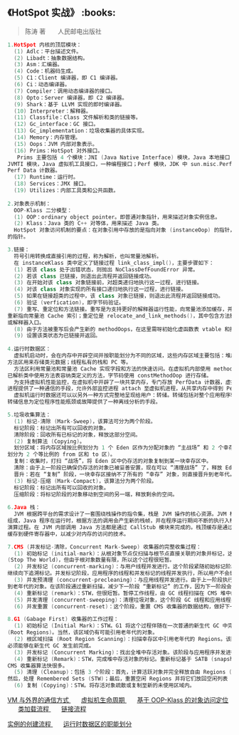 <h2>《HotSpot 实战》 :books: </h2> 

> 陈涛 著       人民邮电出版社

```c++
1.HotSpot 内核的顶层模块：
  (1) Adlc：平台描述文件。
  (2) Libadt：抽象数据结构。
  (3) Asm：汇编器。
  (4) Code：机器码生成。
  (5) C1：Client 编译器，即 C1 编译器。
  (6) Ci：动态编译器。
  (7) Compiler：调用动态编译器的接口。
  (8) Opto：Server 编译器，即 C2 编译器。
  (9) Shark：基于 LLVM 实现的即时编译器。
  (10) Interpreter：解释器。
  (11) Classfile：Class 文件解析和类的链接等。
  (12) Gc_interface：GC 接口。
  (13) Gc_implementation：垃圾收集器的具体实现。
  (14) Memory：内存管理。
  (15) Oops：JVM 内部对象表示。
  (16) Prims：HotSpot 对外接口。
   Prims 主要包括 4 个模块：JNI (Java Native Interface) 模块，Java 本地接口；JVM 模块，标准 JNI 接口的补充；
JVMTI 模块，Java 虚拟机工具接口，一种编程接口；Perf 模块，JDK 中 sun.misc.Perf 类的底层实现，监控虚拟机内部的
Perf Data 计数器。
  (17) Runtime：运行时。
  (18) Services：JMX 接口。
  (19) Utilizes：内部工具类和公共函数。
  
2.对象表示机制：
  OOP-Klass 二分模型：
  (1) OOP：ordinary object pointer。即普通对象指针，用来描述对象实例信息。
  (2) Klass：Java 类的 C++ 对等体，用来描述 Java 类。
  HotSpot 对象访问机制的要点：在对象引用中存放的是指向对象 (instanceOop) 的指针，对象本身则持有类 (instanceKlass)
的指针。

3.链接：
  符号引用转换成直接引用的过程，称为解析，也叫常量池解析。
  在 instanceKlass 类中定义了链接过程 link_class_impl()，主要步骤如下：
  (1) 若该 class 处于出错状态，则抛出 NoClassDefFoundError 异常。
  (2) 若该 class 已链接，则退出此流程并返回链接成功。
  (3) 在开始对该 class 对象链接前，对超类递归地执行这一过程，进行链接。
  (4) 对该 class 对象实现的所有接口递归地执行这一过程，进行链接。
  (5) 如果在链接超类的过程中，该 class 对象已链接，则退出此流程并返回链接成功。
  (6) 验证 (verfication)，即字节码验证。
  (7) 重写、重定位和方法链接。重写是为支持更好的解释器运行性能，向常量池添加缓存，并调整相应字节码的常量池索引
重新指向常量池 Cache 索引；重定位是 relocate_and_link_methods()，其中包含方法链接，是为 Java 方法配置编译器
或解释器入口。
  (8) 由于方法被重写后会产生新的 methodOops，在这里需呀初始化虚函数表 vtable 和接口表 itable。
  (9) 设置该类状态为已链接并返回。
  
4.运行时数据区：
  虚拟机启动时，会在内存中开辟空间并按职能划分为不同的区域，这些内存区域主要包括：堆用来分配 Java 对象空间；
方法区用来存储类元数据；线程私有的栈和 PC 等。
  方法区利用常量池和常量池 Cache 实现字段和方法的快速访问。在虚拟机内部使用 methodOop 表示一个 Java 方法，
已解析类中使用方法表容纳类定义的方法，字节码使用 constMethodOop 进行存储。
  为支持虚拟机性能监控，在虚拟机中开辟了一块共享内存，专门存放 PerfData 计数器，虚拟机使用共享内存方式向外部
进程提供了一种通信的手段，允许外部监控进程 attach 至虚拟机进程，从共享内存中得到 PerfData。
  虚拟机运行时数据还可以以另外一种方式完整地呈现给用户：转储。转储包括对整个应用程序转储、堆转储和线程转储，
转储信息为定位程序性能瓶颈或故障提供了一种离线分析的手段。

5.垃圾收集算法：
  (1) 标记-清除 (Mark-Sweep)，该算法可分为两个阶段。
  标记阶段：标记出所有可以回收的对象。
  清除阶段：回收所有已标记的对象，释放这部分空间。
  (2) 复制算法 (Copying)。
  划分区域：将内存区域按比例划分为 1 个 Eden 区作为分配对象的 “主战场” 和 2 个幸存区 (即 Survivor 空间，
划分为 2 个等比例的 from 区和 to 区)。
  复制：收集时，打扫 “战场”，将 Eden 区中仍存活的对象复制到某一块幸存区中。
  清除：由于上一阶段已确保仍存活的对象已被妥善安置，现在可以 “清理战场” 了，释放 Eden 区和另一块幸存区。
  晋升：若在 “复制” 阶段，一块幸存区接纳不了所有的 “幸存” 对象，则直接晋升到老年代。
  (3) 标记-压缩 (Mark-Compact)，该算法分为两个阶段。
  标记阶段：标记出所有可以回收的对象。
  压缩阶段：将标记阶段的对象移动到空间的另一端，释放剩余的空间。
  
6.Java 栈：
  JVM 根据跨平台的需求设计了一套围绕栈操作的指令集，栈是 JVM 操作的核心资源。JVM 栈由局部变量和操作数栈
组成，Java 程序在运行时，根据方法的调用会产生新的栈帧，并在程序运行期间不断的执行入栈和出栈操作，以实现
演算过程。在 JVM 内部调用 Java 方法都是通过 CallStub 模块来完成的。栈顶缓存是通过将最频繁使用的栈顶元素
缓存到硬件寄存器中，以减少对内存的访问的技术。

7.CMS (并发标记-清除，Concurrent Mark-Sweep) 收集器的完整收集过程：
  (1) 初始标记 (initial-mark)：从根对象节点仅扫描与根节点直接关联的对象并标记，这个过程必须 STW
(Stop The World)，但由于根对象数量有限，所以这个过程很短暂。
  (2) 并发标记 (concurrent-marking)：与用户线程并发进行。这个阶段紧随初始标记阶段，在初始标记的基础上
继续向下追溯标记。并发标记阶段，应用程序的线程和并发标记的线程并发执行，所以用户不会感到停顿。
  (3) 并发预清理 (concurrent-precleaning)：与应用线程并发进行。由于上一阶段执行期间，会出现一些趁机 “晋升”
到老年代的对象。在该阶段通过重新扫描，减少下一阶段 “重新标记” 的工作，因为下一阶段会 STW。
  (4) 重新标记 (remark)：STW，但很短暂。暂停工作线程，由 GC 线程扫描在 CMS 堆中的对象。
  (5) 并发清理 (concurrent-sweeping)：清理垃圾对象，这个阶段 GC 线程和应用线程并发执行。
  (6) 并发重置 (concurrent-reset)：这个阶段，重置 CMS 收集器的数据结构，做好下一次执行 GC 任务的准备工作。

8.G1 (Gabage First) 收集器的工作过程：
  (1) 初始标记 (Initial Mark)：STW。G1 将这个过程伴随在一次普通的新生代 GC 中完成。该阶段标记的是幸存区 Regions
(Root Regions)。当然，该区域仍有可能引用老年代的对象。
  (2) 根区域扫描 (Root Region Scanning)：扫描幸存区中引用老年代的 Regions。该阶段与应用程序并发进行。这一过程
必须能够在新生代 GC 发生前完成。
  (3) 并发标记 (Concurrent Marking)：找出全堆中存活对象。该阶段与应用程序并发进行。这一过程允许被新生代 GC 打断。
  (4) 重新标记 (Remark)：STW，完成堆中存活对象的标记。重新标记基于 SATB (snapshot-at-the-beginning) 算法，比
CMS 收集器算法快很多。
  (5) 清理 (Cleanup)：包括 3 个阶段：首先，计算活跃对象并完全释放自由 Regions (STW)；
然后，处理 Remembered Sets (STW)；最后，重置空闲 Regions 并将它们放回空闲列表 (并发)。
  (6) 复制 (Copying)：STW。将存活对象疏散或复制至新的未使用区域内。
```

<a href="http://images.cnblogs.com/cnblogs_com/wp5719/936332/o_VM2.png"> VM 与外界的通信方式 </a>
&nbsp;&nbsp;&nbsp;&nbsp;&nbsp;
<a href="http://images.cnblogs.com/cnblogs_com/wp5719/936332/o_VMLifeCycle.png"> 虚拟机生命周期 </a>
&nbsp;&nbsp;&nbsp;&nbsp;&nbsp;
<a href="http://images.cnblogs.com/cnblogs_com/wp5719/936332/o_OOPKlass.png"> 基于 OOP-Klass 的对象访问定位 </a>
&nbsp;&nbsp;&nbsp;&nbsp;&nbsp;
<a href="http://images.cnblogs.com/cnblogs_com/wp5719/936332/o_ClassLoaders.png"> 类加载流程 </a>
&nbsp;&nbsp;&nbsp;&nbsp;&nbsp;
<a href="http://images.cnblogs.com/cnblogs_com/wp5719/936332/o_Linked.png"> 链接流程 </a>

<a href="http://images.cnblogs.com/cnblogs_com/wp5719/936332/o_FastAndSlow.png"> 实例的创建流程 </a>
&nbsp;&nbsp;&nbsp;&nbsp;&nbsp;
<a href="http://images.cnblogs.com/cnblogs_com/wp5719/936332/o_RuntimeData.png"> 运行时数据区的职能划分 </a>
